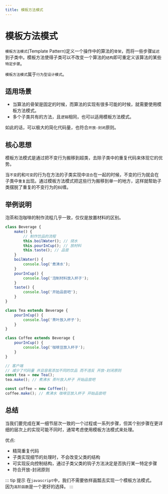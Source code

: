 ```yaml
---
title: 模板方法模式
---
```


# 模板方法模式
`模板方法模式`(Template Pattern)定义一个操作中的算法的`骨架`，而将一些步骤`延迟`到子类中。模板方法使得子类可以不改变一个算法的`结构`即可重定义该算法的某些`特定步骤`。

`模板方法模式`属于`行为型设计模式`。

## 适用场景
* 当算法的骨架是固定的时候，而算法的实现有很多可能的时候，就需要使用模板方法模式。
* 多个子类共有的方法，且`逻辑`相同，也可以适用模板方法模式。

如此的话，可以极大的简化代码量，也符合`开放-封闭`原则。

## 核心思想
模板方法模式是通过把不变行为搬移到超类，去除子类中的重复代码来体现它的优势。  

当`不变`的和`可变`的行为在方法的子类实现中`混合`在一起的时候，不变的行为就会在子类中`重复`出现。通过模板方法模式把这些行为搬移到单一的地方，这样就帮助子类摆脱了重复的不变行为的纠缠。

## 举例说明
泡茶和泡咖啡的制作流程几乎一致，仅仅是放置材料的区别。
```js
class Beverage {
    make() {
        // 制作饮品的流程
        this.boilWater(); // 烧水
        this.pourInCup(); // 放材料
        this.taste(); // 品尝
    }
    boilWater() {
        console.log('煮沸水');
    }
    pourInCup() {
        console.log('泡制材料放入杯子');
    }
    taste() {
        console.log('开始品尝吧');
    }
}

class Tea extends Beverage {
    pourInCup() {
        console.log('茶叶放入杯子');
    }
}

class Coffee extends Beverage {
    pourInCup() {
        console.log('咖啡豆放入杯子');
    }
}

// 客户端
// 减少了代码量 并且容易添加不同的饮品 而不违反 开放-封闭原则
const tea = new Tea();
tea.make(); // 煮沸水 茶叶放入杯子 开始品尝吧

const coffee = new Coffee();
coffee.make(); // 煮沸水 咖啡豆放入杯子 开始品尝吧
```

## 总结
当我们要完成在某一细节层次一致的一个过程或一系列步骤，但其个别步骤在更详细的层次上的实现可能不同时，通常考虑使用模板方法模式来处理。

优点:
* 精简重复代码
* 子类实现细节的处理时，不会改变父类的结构
* 可实现反向控制结构，通过子类父类的钩子方法决定是否执行某一特定步骤
* 符合开放-封闭原则

::: tip 提示
在`javascript`中，我们不需要依样画瓢去实现一个模板方法模式。  
因为`高阶函数`是一个更好的选择。
:::